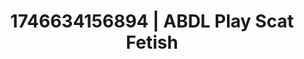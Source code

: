 ---
categories:
- Tan lines & lingerie
- AI-generated
- Lingerie worship
- Vintage boudoir
- Bare skin
- ASMR
- POV erotica
- Cosplay
image: /assets/images/1746634156894.jpg
layout: post
seo:
  description: Featured content with premium Scat Fetish, ABDL Play. HD images available.
  keywords: Scat Fetish, ABDL Play
  og_image: /assets/images/1746634156894.jpg
  schema_type: VisualArtwork
tags:
- ABDL Play
- '#1746634156894'
- Scat Fetish
title: 1746634156894 | ABDL Play Scat Fetish
---